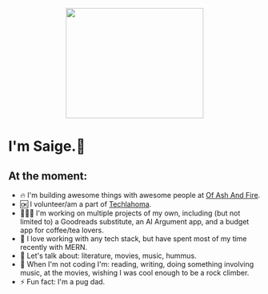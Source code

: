 <p align="center">
  <img src="https://media1.giphy.com/media/WS3i2y88foYpE584rI/giphy.gif?cid=ecf05e47lp1m9hpiiuohwlu6hl9g0wtqp2h72kh86v9x4t50&rid=giphy.gif&ct=g"             width="275" height="220" />
</p>

# I'm Saige.👋
## At the moment:
- 🔥 I'm building awesome things with awesome people at [Of Ash And Fire](https://www.ofashandfire.com/).
- 🆗 I volunteer/am a part of [Techlahoma](https://www.techlahoma.org/).
- 🧑🏻‍💻 I'm working on multiple projects of my own, including (but not limited to) a Goodreads substitute, an AI Argument app, and a budget app for coffee/tea lovers.
- 🌱 I love working with any tech stack, but have spent most of my time recently with MERN.
- 💬 Let's talk about: literature, movies, music, hummus.
- 🤔 When I'm not coding I'm: reading, writing, doing something involving music, at the movies, wishing I was cool enough to be a rock climber.
- ⚡ Fun fact: I'm a pug dad.
